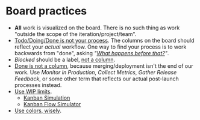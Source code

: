 # Board practices

- **All** work is visualized on the board. There is no such thing as work "outside the scope of the iteration/project/team".
- [Todo/Doing/Done is not your process](https://www.marcusoft.net/2017/02/comments-on-board-practices-2.html). The columns on the board should reflect your _actual_ workflow. One way to find your process is to work backwards from "done", asking _"[What happens before that?](https://www.marcusoft.net/2017/02/comments-on-board-practices-2.html#how-to-do-this)"_.
- _Blocked_ should be a label, [not a column](https://www.marcusoft.net/2017/02/comments-on-board-practices.html).
- [Done is not a column](https://www.marcusoft.net/2017/02/comments-on-board-practices-3.html), because merging/deployment isn't the end of our work. Use _Monitor in Production_, _Collect Metrics_, _Gather Release Feedback_, or some other term that reflects our actual post-launch processes instead.
- [Use WIP limits](https://www.marcusoft.net/2017/02/comments-on-board-practices-5.html).
	- [Kanban Simulation](http://www.kanbansim.org/boards/5a48e56e70165931f01239b4715cb77c)
	- [Kanban Flow Simulator](https://mgajdzik.com/kanban-flow-simulator/)
- [Use colors, wisely](https://www.marcusoft.net/2017/02/comments-on-board-practices-4.html).

<!--stackedit_data:
eyJoaXN0b3J5IjpbMTY5MzMxMzM5Nl19
-->